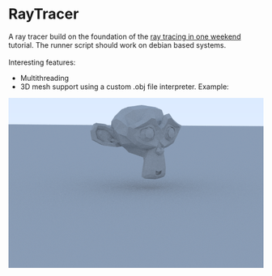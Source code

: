 # RayTracer
A ray tracer build on the foundation of the [ray tracing in one weekend](https://raytracing.github.io/) tutorial. The runner script should work on debian based systems.<br/><br/>
Interesting features:
- Multithreading
- 3D mesh support using a custom .obj file interpreter. Example:

![A simple render](/monkey.png?raw=true "A demo of a 3D mesh in the ray tracer")






